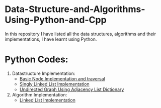 # Data-Structure-and-Algorithms-Using-Python-and-Cpp
In this repository I have listed all the data structures, algorithms and their implementations, I have learnt using Python.

# Python Codes:
  1. Datastructure Implementation:
     - [Basic Node Implementation and traversal](Python/simple_node_creation_traversal.py)
     - [Singly Linked List Implementation](Python/singly_linked_list.py)
     - [Undirected Graph Using Adjacency List Dictionary](Python/graph_using_adjacency_list.py)
  2. Algorithm Implementation:
     - [Linked List Implementation](Python/linked_list.py)
